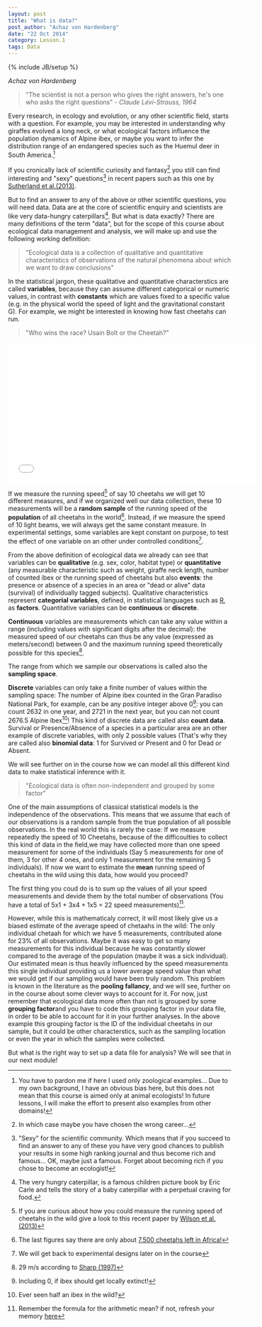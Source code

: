 ```yaml
---
layout: post
title: "What is data?"
post_author: "Achaz von Hardenberg"
date: "22 Oct 2014"
category: Lesson.1
tags: Data
---
```

{% include JB/setup %}

*Achaz von Hardenberg* 
  
   
>"The scientist is not a person who gives the right answers, he's one who asks the right questions" - *Claude Lévi-Strauss, 1964*  
  
Every research, in ecology and evolution, or any other scientific field, starts with a question. For example, you may be interested in understanding why giraffes evolved a long neck, or what ecological factors influence the population dynamics of Alpine ibex, or maybe you want to infer the distribution range of an endangered species such as the Huemul deer in South America.[^1]  
  
If you cronically lack of scientific curiosity and fantasy[^2] you still can find interesting and "sexy" questions[^3] in recent papers such as this one by [Sutherland et al.(2013)](http://onlinelibrary.wiley.com/doi/10.1111/1365-2745.12025/abstract).  
  
But to find an answer to any of the above or other scientific questions, you will need data. Data are at the core of scientific enquiry and scientists are like very data-hungry caterpillars[^4]. But what is data exactly? There are many definitions of the term "data", but for the scope of this course about ecological data management and analysis, we will make up and use the following working definition: 

>"Ecological data is a collection of qualitative and quantitative characteristics of observations of the natural phenomena about which we want to draw conclusions"  

In the statistical jargon, these qualitative and quantitative characterstics are called **variables**, because they can assume different categorical or numeric values, in contrast with **constants** which are values fixed to a specific value (e.g. in the physical world the speed of light and the gravitational constant G). For example, we might be interested in knowing how fast cheetahs can run.  

>"Who wins the race? Usain Bolt or the Cheetah?"  
  
<iframe width="560" height="315" src="//www.youtube.com/embed/U6K-F9Bjl8s" frameborder="0" allowfullscreen></iframe>
    
If we measure the running speed[^5] of say 10 cheetahs we will get 10 different measures, and if we organized well our data collection, these 10 measurements will be a **random sample** of the running speed of the **population** of all cheetahs in the world[^6]. Instead, if we measure the speed of 10 light beams, we will always get the same constant measure. In experimental settings, some variables are kept constant on purpose, to test the effect of one variable on an other under controlled conditions[^7]. 
  
From the above definition of ecological data we already can see that variables can be **qualitative** (e.g. sex, color, habitat type) or **quantitative** (any measurable characteristic such as weight, giraffe neck length, number of counted ibex or the running speed of cheetahs but also **events**: the presence or absence of a species in an area or "dead or alive" data (survival) of individually tagged subjects). Qualitative characteristics represent **categorial variables**, defined, in statistical languages such as [R](http://www.r-project.org), as **factors**. Quantitative variables can be **continuous** or **discrete**.  

**Continuous** variables are measurements which can take any value within a range (including values with significant digits after the decimal): the measured speed of our cheetahs can thus be any value (expressed as meters/second) between 0 and the maximum running speed theoretically possible for this species[^8]. 
  
The range from which we sample our observations is called also the **sampling space**.
  
**Discrete** variables can only take a finite number of values within the sampling space: The number of Alpine ibex counted in the Gran Paradiso National Park, for example, can be any positive integer above 0[^9]: you can count 2632 in one year, and 2721 in the next year, but you can not count 2676.5 Alpine ibex[^10]! This kind of discrete data are called also **count data**. Survival or Presence/Absence of a species in a particular area are an other example of discrete variables, with only 2 possible values (That's why they are called also **binomial data**: 1 for Survived or Present and 0 for Dead or Absent.   
  
We will see further on in the course how we can model all this different kind data to make statistical inference with it. 

>"Ecological data is often non-independent and grouped by some factor"

One of the main assumptions of classical statistical models is the independence of the observations. This means that we assume that each of our observations is a  random sample from the true population of all possible observations. In the real world this is rarely the case: If we measure repeatedly the speed of 10 Cheetahs, because of the difficoulties to collect this kind of data in the field,we may have collected more than one speed measurement for some of the individuals (Say 5 measurements for one of them, 3 for other 4 ones, and only 1 measurement for the remaining 5 individuals). If now we want to estimate the **mean** running speed of  cheetahs in the wild using this data, how would you proceed?  

The first thing you coud do is to  sum up the values of all your speed measurements and devide them by the total number of observations (You have a total of  5x1 + 3x4 + 1x5 = 22 speed measurements)[^11].  

However, while this is mathematicaly correct, it will most likely give us a biased estimate of the average speed of chetaahs in the wild: The only individual chetaah for which we have 5 measurements, contributed alone for 23% of all observations. Maybe it was easy to get so many measurements for this individual because he was constantly slower compared to the average of the population (maybe it was a sick individual). Our estimated mean is thus heavily influenced by the speed measurements this single individual providing us a lower average speed value than what we would get if our sampling would have been truly random. This problem is known in the literature as the **pooling fallancy**, and we will see, further on in the course about some clever ways to account for it. For now, just remember that ecological data more often than not is grouped by some **grouping factor**and you have to code this grouping factor in your data file, in order to be able to account for it in your further analyses. In the above example this grouping factor is the ID of the individual cheetahs in our sample, but it could be other characterstics, such as the sampling location or even the year in which the samples were collected.

But what is the right way to set up a data file for analysis? We will see that in our next module!


[^1]: You have to pardon me if here I used only zoological examples... Due to my own background, I have an obvious bias here, but this does not mean that this course is aimed  only at animal ecologists! In future lessons, I  will make the effort to present also examples from other domains!  
[^2]: In which case maybe you have chosen the wrong career...
[^3]: "Sexy" for the scientific community. Which means that if you succeed to find an answer to any of these you have very good chances to publish your results in some high ranking journal and thus become rich and famous... OK, maybe just a famous. Forget about becoming rich if you chose to become an ecologist! 
[^4]: The very hungry caterpillar, is a famous children picture book by Eric Carle and tells the story of a baby caterpillar with a perpetual craving for food.
[^5]:  If you are curious about how you could measure the running speed of cheetahs in the wild give a look to this recent paper by [Wilson et al. (2013)](http://www.nature.com/nature/journal/v498/n7453/full/nature12295.html%3FWT.ec_id%3DNATURE-20130613?message-global=remove&WT.ec_id=NATURE-20130613)
[^6]: The last figures say there are only about [7,500 cheetahs left in Africa!](http://www.cheetah.co.za/c_pop.html)
[^7]: We will get back to experimental designs later on in the course
[^8]: 29 m/s according to [Sharp (1997)](http://onlinelibrary.wiley.com/doi/10.1111/j.1469-7998.1997.tb04840.x/abstract)
[^9]: Including 0, if ibex should get locally extinct!
[^10]: Ever seen half an ibex in the wild?
[^11]: Remember the formula for the arithmetic mean? if not, refresh your memory [here](http://en.wikipedia.org/wiki/Arithmetic_mean)


